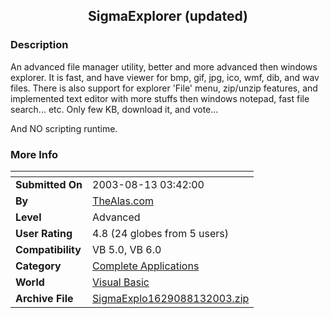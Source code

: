 ﻿<div align="center">

## SigmaExplorer \(updated\)


</div>

### Description

An advanced file manager utility, better and more advanced then windows explorer. It is fast, and have viewer for bmp, gif, jpg, ico, wmf, dib, and wav files. There is also support for explorer 'File' menu, zip/unzip features, and implemented text editor with more stuffs then windows notepad, fast file search... etc. Only few KB, download it, and vote...

And NO scripting runtime.
 
### More Info
 


<span>             |<span>
---                |---
**Submitted On**   |2003-08-13 03:42:00
**By**             |[TheAlas\.com](https://github.com/Planet-Source-Code/PSCIndex/blob/master/ByAuthor/thealas-com.md)
**Level**          |Advanced
**User Rating**    |4.8 (24 globes from 5 users)
**Compatibility**  |VB 5\.0, VB 6\.0
**Category**       |[Complete Applications](https://github.com/Planet-Source-Code/PSCIndex/blob/master/ByCategory/complete-applications__1-27.md)
**World**          |[Visual Basic](https://github.com/Planet-Source-Code/PSCIndex/blob/master/ByWorld/visual-basic.md)
**Archive File**   |[SigmaExplo1629088132003\.zip](https://github.com/Planet-Source-Code/thealas-com-sigmaexplorer-updated__1-47605/archive/master.zip)








